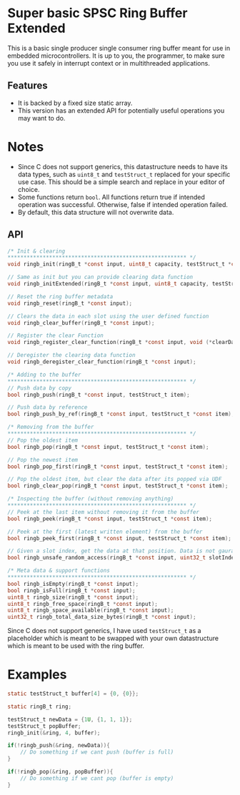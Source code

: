 # Super basic SPSC Ring Buffer Extended

This is a basic single producer single consumer ring buffer meant for use in embedded microcontrollers. It is up to you, the programmer, to make sure you use it safely in interrupt context or in multithreaded applications.

## Features
- It is backed by a fixed size static array.
- This version has an extended API for potentially useful operations you may want to do. 

# Notes

- Since C does not support generics, this datastructure needs to have its data types, such as `uint8_t` and `testStruct_t` replaced for your specific use case. This should be a simple search and replace in your editor of choice.
- Some functions return `bool`. All functions return true if intended operation was successful. Otherwise, false if intended operation failed.
- By default, this data structure will not overwrite data. 

## API
```C
/* Init & clearing
******************************************************** */
void ringb_init(ringB_t *const input, uint8_t capacity, testStruct_t *const bufferLocation);

// Same as init but you can provide clearing data function
void ringb_initExtended(ringB_t *const input, uint8_t capacity, testStruct_t *const bufferLocation, void (*clearData)(testStruct_t *));

// Reset the ring buffer metadata
void ringb_reset(ringB_t *const input);

// Clears the data in each slot using the user defined function
void ringb_clear_buffer(ringB_t *const input);

// Register the clear Function
void ringb_register_clear_function(ringB_t *const input, void (*clearData)(testStruct_t *));

// Deregister the clearing data function
void ringb_deregister_clear_function(ringB_t *const input);

/* Adding to the buffer
******************************************************** */
// Push data by copy
bool ringb_push(ringB_t *const input, testStruct_t item);

// Push data by reference
bool ringb_push_by_ref(ringB_t *const input, testStruct_t *const item);

/* Removing from the buffer
******************************************************** */
// Pop the oldest item
bool ringb_pop(ringB_t *const input, testStruct_t *const item);

// Pop the newest item
bool ringb_pop_first(ringB_t *const input, testStruct_t *const item);

// Pop the oldest item, but clear the data after its popped via UDF
bool ringb_clear_pop(ringB_t *const input, testStruct_t *const item);

/* Inspecting the buffer (without removing anything)
******************************************************** */
// Peek at the last item without removing it from the buffer
bool ringb_peek(ringB_t *const input, testStruct_t *const item);

// Peek at the first (latest written element) from the buffer
bool ringb_peek_first(ringB_t *const input, testStruct_t *const item);

// Given a slot index, get the data at that position. Data is not gauranteed to be valid
bool ringb_unsafe_random_access(ringB_t *const input, uint32_t slotIndex, testStruct_t *const item);

/* Meta data & support functions
******************************************************** */
bool ringb_isEmpty(ringB_t *const input);
bool ringb_isFull(ringB_t *const input);
uint8_t ringb_size(ringB_t *const input);
uint8_t ringb_free_space(ringB_t *const input);
uint8_t ringb_space_available(ringB_t *const input);
uint32_t ringb_total_data_size_bytes(ringB_t *const input);
```
Since C does not support generics, I have used `testStruct_t` as a placeholder which is meant to be swapped with your own datastructure which is meant to be used with the ring buffer.

# Examples
```C
static testStruct_t buffer[4] = {0, {0}};

static ringB_t ring;

testStruct_t newData = {1U, {1, 1, 1}};
testStruct_t popBuffer;
ringb_init(&ring, 4, buffer);

if(!ringb_push(&ring, newData)){
	// Do something if we cant push (buffer is full)
}

if(!ringb_pop(&ring, popBuffer)){
	// Do something if we cant pop (buffer is empty)
}
```
